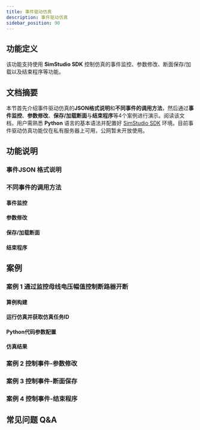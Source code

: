 ```yaml
---
title: 事件驱动仿真
description: 事件驱动仿真
sidebar_position: 90
---
```



## 功能定义
该功能支持使用 **SimStudio SDK** 控制仿真的事件监控、参数修改、断面保存/加载以及结束程序等功能。

## 文档摘要
本节首先介绍事件驱动仿真的**JSON格式说明**和**不同事件的调用方法**，然后通过**事件监控**、**参数修改**、**保存/加载断面**与**结束程序**等4个案例进行演示。阅读该文档，用户需熟悉  **Python** 语言的基本语法并配置好 [SimStudio SDK](../sdk/simStudio-sdk/index.md) 环境。目前事件驱动仿真功能仅在私有服务器上可用，公网暂未开放使用。

## 功能说明

### 事件JSON 格式说明

### 不同事件的调用方法

#### 事件监控

#### 参数修改

#### 保存/加载断面

#### 结束程序


## 案例
### 案例 1 通过监控母线电压幅值控制断路器开断
#### 算例构建
#### 运行仿真并获取仿真任务ID
#### Python代码参数配置
#### 仿真结果
### 案例 2 控制事件-参数修改
### 案例 3 控制事件-断面保存
### 案例 4 控制事件-结束程序

## 常见问题 Q&A

